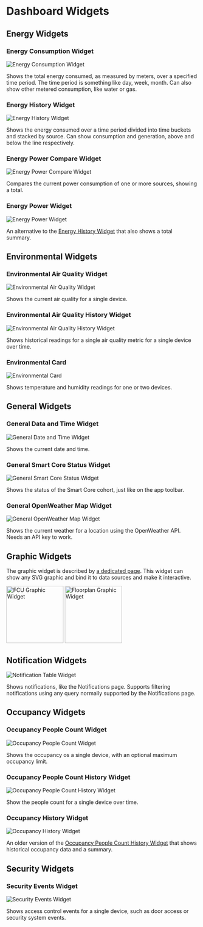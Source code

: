 # Dashboard Widgets

## Energy Widgets

### Energy Consumption Widget

![Energy Consumption Widget](../assets/dashboard/widgets/energy-consumption.png)

Shows the total energy consumed, as measured by meters, over a specified time period.
The time period is something like day, week, month.
Can also show other metered consumption, like water or gas.

### Energy History Widget

![Energy History Widget](../assets/dashboard/widgets/energy-history.png)

Shows the energy consumed over a time period divided into time buckets and stacked by source.
Can show consumption and generation, above and below the line respectively.

### Energy Power Compare Widget

![Energy Power Compare Widget](../assets/dashboard/widgets/energy-power-compare.png)

Compares the current power consumption of one or more sources, showing a total.

### Energy Power Widget

![Energy Power Widget](../assets/dashboard/widgets/energy-power-history.png)

An alternative to the [Energy History Widget](#energy-history-widget) that also shows a total summary.

## Environmental Widgets

### Environmental Air Quality Widget

![Environmental Air Quality Widget](../assets/dashboard/widgets/environmental-air-quality.png)

Shows the current air quality for a single device.

### Environmental Air Quality History Widget

![Environmental Air Quality History Widget](../assets/dashboard/widgets/environmental-air-quality-history.png)

Shows historical readings for a single air quality metric for a single device over time.

### Environmental Card

![Environmental Card](../assets/dashboard/widgets/environmental-card.png)

Shows temperature and humidity readings for one or two devices.

## General Widgets

### General Data and Time Widget

![General Date and Time Widget](../assets/dashboard/widgets/general-date-and-time.png)

Shows the current date and time.

### General Smart Core Status Widget

![General Smart Core Status Widget](../assets/dashboard/widgets/general-sc-status.png)

Shows the status of the Smart Core cohort, just like on the app toolbar.

### General OpenWeather Map Widget

![General OpenWeather Map Widget](../assets/dashboard/widgets/general-open-weather-map.png)

Shows the current weather for a location using the OpenWeather API.
Needs an API key to work.

## Graphic Widgets

The graphic widget is described by [a dedicated page](../feats/opsui-graphics.md).
This widget can show any SVG graphic and bind it to data sources and make it interactive.

<p>
<img src="../assets/dashboard/widgets/graphic-fcu.png" alt="FCU Graphic Widget" height="150">
<img src="../assets/dashboard/widgets/graphic-floor-plan.png" alt="Floorplan Graphic Widget" height="150">
</p>

## Notification Widgets

![Notification Table Widget](../assets/dashboard/widgets/notifications-table.png)

Shows notifications, like the Notifications page.
Supports filtering notifications using any query normally supported by the Notifications page.

## Occupancy Widgets

### Occupancy People Count Widget

![Occupancy People Count Widget](../assets/dashboard/widgets/occupancy-people-count.png)

Shows the occupancy os a single device, with an optional maximum occupancy limit.

### Occupancy People Count History Widget

![Occupancy People Count History Widget](../assets/dashboard/widgets/occupancy-people-count-history.png)

Show the people count for a single device over time.

### Occupancy History Widget

![Occupancy History Widget](../assets/dashboard/widgets/occupancy-history.png)

An older version of the [Occupancy People Count History Widget](#occupancy-people-count-history-widget)
that shows historical occupancy data and a summary.

## Security Widgets

### Security Events Widget

![Security Events Widget](../assets/dashboard/widgets/security-events.png)

Shows access control events for a single device, such as door access or security system events.
